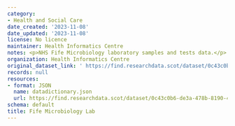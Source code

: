 ```yaml
---
category:
- Health and Social Care
date_created: '2023-11-08'
date_updated: '2023-11-08'
license: No licence
maintainer: Health Informatics Centre
notes: <p>NHS Fife Microbiology laboratory samples and tests data.</p>
organization: Health Informatics Centre
original_dataset_link: ' https://find.researchdata.scot/dataset/0c43c0b6-de3a-478b-8190-4da37fbe5ff5'
records: null
resources:
- format: JSON
  name: datadictionary.json
  url: https://find.researchdata.scot/dataset/0c43c0b6-de3a-478b-8190-4da37fbe5ff5/resource/0c43c0b6-de3a-478b-8190-4da37fbe5ff5/download/datadictionary.json
schema: default
title: Fife Microbiology Lab
---
```

